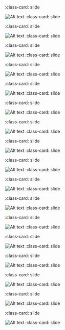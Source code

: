 :class-card: slide

![Alt text](picture1.jpg)
:class-card: slide

:class-card: slide

![Alt text](picture2.JPG)
:class-card: slide

:class-card: slide

![Alt text](picture3.JPG)
:class-card: slide

:class-card: slide

![Alt text](picture4.JPG)
:class-card: slide

:class-card: slide

![Alt text](picture5.JPG)
:class-card: slide

:class-card: slide

![Alt text](picture6.JPG)
:class-card: slide

:class-card: slide

![Alt text](picture7.JPG)
:class-card: slide

:class-card: slide

![Alt text](picture8.JPG)
:class-card: slide

:class-card: slide

![Alt text](picture9.JPG)
:class-card: slide

:class-card: slide

![Alt text](picture10.JPG)
:class-card: slide

:class-card: slide

![Alt text](picture11.JPG)
:class-card: slide

:class-card: slide

![Alt text](picture12.JPG)
:class-card: slide

:class-card: slide

![Alt text](picture13.JPG)
:class-card: slide

:class-card: slide

![Alt text](picture14.JPG)
:class-card: slide

:class-card: slide

![Alt text](picture15.JPG)
:class-card: slide

:class-card: slide

![Alt text](picture16.JPG)
:class-card: slide

:class-card: slide

![Alt text](picture17.JPG)
:class-card: slide